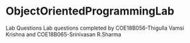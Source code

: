 # ObjectOrientedProgrammingLab
Lab Questions
Lab questions completed by COE18B056-Thigulla Vamsi Krishna and COE18B065-Srinivasan R.Sharma
